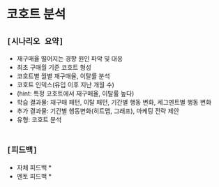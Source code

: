 # 코호트 분석

## `[시나리오 요약]`
* 재구매율 떨어지는 경향 원인 파악 및 대응
* 최초 구매월 기준 코호트 형성
* 코호트별 월별 재구매율, 이탈률 분석
* 코호트 인덱스(유입 이후 지난 개월 수)
* (hint: 특정 코호트에서 재구매율, 이탈률 높다)
* 학습 결과물: 재구매 패턴, 이탈 패턴, 기간별 행동 변화, 세그멘트별 행동 변화
* 추가 결과물: 기간별 행동변화(히트맵, 그래프), 마케팅 전략 제안
* 유형: 코호트 분석
<br><br>

## `[피드백]`
* 자체 피드백
    * 
* 멘토 피드백
    * 
<br><br>




